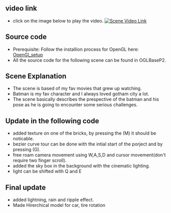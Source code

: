 ## video link
- click on the image below to play the video.
[![Scene Video Link](https://github.com/satiwari26/CSC_ComputerGraphics/blob/main/staticWebpage/bat1.png)](https://youtu.be/wl4uQn8vGVE)

## Source code
- Prerequisite: Follow the installion process for OpenGL here: [OpenGl_setup](https://www.khronos.org/opengl/wiki/Getting_Started)
- All the source code for the following scene can be found in OGLBaseP2.

## Scene Explanation
- The scene is based of my fav movies that grew up watching.
- Batman is my fav character and I always loved gotham city a lot.
- The scene basically describes the prespective of the batman and his pose as he is going to encounter some serious challenges.

## Update in the following code
- added texture on one of the bricks, by pressing the (M) it should be noticable.
- bezier curve tour can be done with the intial start of the porject and by pressing (G).
- free roam camera movement using W,A,S,D and cursor movement(don't require two finger scroll).
- added the sky box in the background with the cinematic lighting.
- light can be shifted with Q and E

## Final update
- added lightning, rain and ripple effect.
- Made Hirerchical model for car, tire rotation
